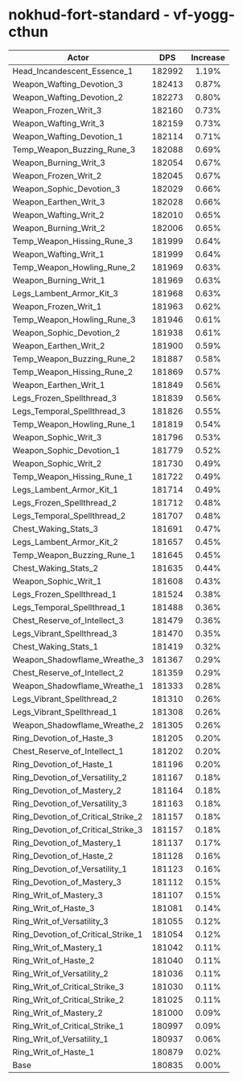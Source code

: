 # nokhud-fort-standard - vf-yogg-cthun
| Actor | DPS | Increase |
|---|:---:|:---:|
|Head_Incandescent_Essence_1|182992|1.19%|
|Weapon_Wafting_Devotion_3|182413|0.87%|
|Weapon_Wafting_Devotion_2|182273|0.80%|
|Weapon_Frozen_Writ_3|182160|0.73%|
|Weapon_Wafting_Writ_3|182159|0.73%|
|Weapon_Wafting_Devotion_1|182114|0.71%|
|Temp_Weapon_Buzzing_Rune_3|182088|0.69%|
|Weapon_Burning_Writ_3|182054|0.67%|
|Weapon_Frozen_Writ_2|182045|0.67%|
|Weapon_Sophic_Devotion_3|182029|0.66%|
|Weapon_Earthen_Writ_3|182028|0.66%|
|Weapon_Wafting_Writ_2|182010|0.65%|
|Weapon_Burning_Writ_2|182006|0.65%|
|Temp_Weapon_Hissing_Rune_3|181999|0.64%|
|Weapon_Wafting_Writ_1|181999|0.64%|
|Temp_Weapon_Howling_Rune_2|181969|0.63%|
|Weapon_Burning_Writ_1|181969|0.63%|
|Legs_Lambent_Armor_Kit_3|181968|0.63%|
|Weapon_Frozen_Writ_1|181963|0.62%|
|Temp_Weapon_Howling_Rune_3|181946|0.61%|
|Weapon_Sophic_Devotion_2|181938|0.61%|
|Weapon_Earthen_Writ_2|181900|0.59%|
|Temp_Weapon_Buzzing_Rune_2|181887|0.58%|
|Temp_Weapon_Hissing_Rune_2|181869|0.57%|
|Weapon_Earthen_Writ_1|181849|0.56%|
|Legs_Frozen_Spellthread_3|181839|0.56%|
|Legs_Temporal_Spellthread_3|181826|0.55%|
|Temp_Weapon_Howling_Rune_1|181819|0.54%|
|Weapon_Sophic_Writ_3|181796|0.53%|
|Weapon_Sophic_Devotion_1|181779|0.52%|
|Weapon_Sophic_Writ_2|181730|0.49%|
|Temp_Weapon_Hissing_Rune_1|181722|0.49%|
|Legs_Lambent_Armor_Kit_1|181714|0.49%|
|Legs_Frozen_Spellthread_2|181712|0.48%|
|Legs_Temporal_Spellthread_2|181707|0.48%|
|Chest_Waking_Stats_3|181691|0.47%|
|Legs_Lambent_Armor_Kit_2|181657|0.45%|
|Temp_Weapon_Buzzing_Rune_1|181645|0.45%|
|Chest_Waking_Stats_2|181635|0.44%|
|Weapon_Sophic_Writ_1|181608|0.43%|
|Legs_Frozen_Spellthread_1|181524|0.38%|
|Legs_Temporal_Spellthread_1|181488|0.36%|
|Chest_Reserve_of_Intellect_3|181479|0.36%|
|Legs_Vibrant_Spellthread_3|181470|0.35%|
|Chest_Waking_Stats_1|181419|0.32%|
|Weapon_Shadowflame_Wreathe_3|181367|0.29%|
|Chest_Reserve_of_Intellect_2|181359|0.29%|
|Weapon_Shadowflame_Wreathe_1|181333|0.28%|
|Legs_Vibrant_Spellthread_2|181310|0.26%|
|Legs_Vibrant_Spellthread_1|181308|0.26%|
|Weapon_Shadowflame_Wreathe_2|181305|0.26%|
|Ring_Devotion_of_Haste_3|181205|0.20%|
|Chest_Reserve_of_Intellect_1|181202|0.20%|
|Ring_Devotion_of_Haste_1|181196|0.20%|
|Ring_Devotion_of_Versatility_2|181167|0.18%|
|Ring_Devotion_of_Mastery_2|181164|0.18%|
|Ring_Devotion_of_Versatility_3|181163|0.18%|
|Ring_Devotion_of_Critical_Strike_2|181157|0.18%|
|Ring_Devotion_of_Critical_Strike_3|181157|0.18%|
|Ring_Devotion_of_Mastery_1|181137|0.17%|
|Ring_Devotion_of_Haste_2|181128|0.16%|
|Ring_Devotion_of_Versatility_1|181123|0.16%|
|Ring_Devotion_of_Mastery_3|181112|0.15%|
|Ring_Writ_of_Mastery_3|181107|0.15%|
|Ring_Writ_of_Haste_3|181081|0.14%|
|Ring_Writ_of_Versatility_3|181055|0.12%|
|Ring_Devotion_of_Critical_Strike_1|181054|0.12%|
|Ring_Writ_of_Mastery_1|181042|0.11%|
|Ring_Writ_of_Haste_2|181040|0.11%|
|Ring_Writ_of_Versatility_2|181036|0.11%|
|Ring_Writ_of_Critical_Strike_3|181030|0.11%|
|Ring_Writ_of_Critical_Strike_2|181025|0.11%|
|Ring_Writ_of_Mastery_2|181000|0.09%|
|Ring_Writ_of_Critical_Strike_1|180997|0.09%|
|Ring_Writ_of_Versatility_1|180937|0.06%|
|Ring_Writ_of_Haste_1|180879|0.02%|
|Base|180835|0.00%|
